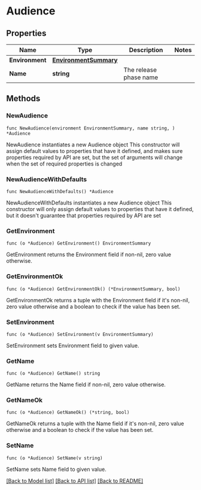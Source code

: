 # Audience

## Properties

Name | Type | Description | Notes
------------ | ------------- | ------------- | -------------
**Environment** | [**EnvironmentSummary**](EnvironmentSummary.md) |  | 
**Name** | **string** | The release phase name | 

## Methods

### NewAudience

`func NewAudience(environment EnvironmentSummary, name string, ) *Audience`

NewAudience instantiates a new Audience object
This constructor will assign default values to properties that have it defined,
and makes sure properties required by API are set, but the set of arguments
will change when the set of required properties is changed

### NewAudienceWithDefaults

`func NewAudienceWithDefaults() *Audience`

NewAudienceWithDefaults instantiates a new Audience object
This constructor will only assign default values to properties that have it defined,
but it doesn't guarantee that properties required by API are set

### GetEnvironment

`func (o *Audience) GetEnvironment() EnvironmentSummary`

GetEnvironment returns the Environment field if non-nil, zero value otherwise.

### GetEnvironmentOk

`func (o *Audience) GetEnvironmentOk() (*EnvironmentSummary, bool)`

GetEnvironmentOk returns a tuple with the Environment field if it's non-nil, zero value otherwise
and a boolean to check if the value has been set.

### SetEnvironment

`func (o *Audience) SetEnvironment(v EnvironmentSummary)`

SetEnvironment sets Environment field to given value.


### GetName

`func (o *Audience) GetName() string`

GetName returns the Name field if non-nil, zero value otherwise.

### GetNameOk

`func (o *Audience) GetNameOk() (*string, bool)`

GetNameOk returns a tuple with the Name field if it's non-nil, zero value otherwise
and a boolean to check if the value has been set.

### SetName

`func (o *Audience) SetName(v string)`

SetName sets Name field to given value.



[[Back to Model list]](../README.md#documentation-for-models) [[Back to API list]](../README.md#documentation-for-api-endpoints) [[Back to README]](../README.md)


